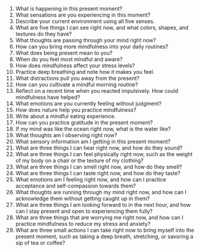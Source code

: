 1. What is happening in this present moment?
2. What sensations are you experiencing in this moment?
3. Describe your current environment using all five senses.
4. What are five things I can see right now, and what colors, shapes, and textures do they have?
5. What thoughts are passing through your mind right now?
6. How can you bring more mindfulness into your daily routines?
7. What does being present mean to you?
8. When do you feel most mindful and aware?
9. How does mindfulness affect your stress levels?
10. Practice deep breathing and note how it makes you feel.
11. What distractions pull you away from the present?
12. How can you cultivate a mindful morning routine?
13. Reflect on a recent time when you reacted impulsively. How could mindfulness have helped?
14. What emotions are you currently feeling without judgment?
15. How does nature help you practice mindfulness?
16. Write about a mindful eating experience.
17. How can you practice gratitude in the present moment?
18. If my mind was like the ocean right now, what is the water like?
19. What thoughts am I observing right now?
20. What sensory information am I getting in this present moment?
21. What are three things I can hear right now, and how do they sound?
22. What are three things I can feel physically right now, such as the weight of my body on a chair or the texture of my clothing?
23. What are three things I can smell right now, and how do they smell?
24. What are three things I can taste right now, and how do they taste?
25. What emotions am I feeling right now, and how can I practice acceptance and self-compassion towards them?
26. What thoughts are running through my mind right now, and how can I acknowledge them without getting caught up in them?
27. What are three things I am looking forward to in the next hour, and how can I stay present and open to experiencing them fully?
28. What are three things that are worrying me right now, and how can I practice mindfulness to reduce my stress and anxiety?
29. What are three small actions I can take right now to bring myself into the present moment, such as taking a deep breath, stretching, or savoring a sip of tea or coffee?